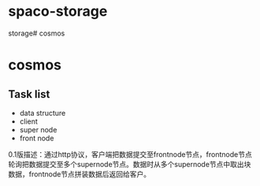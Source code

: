 # spaco-storage

storage# cosmos
# cosmos

## Task list
* data structure
* client
* super node
* front node


0.1版描述：通过http协议，客户端把数据提交至frontnode节点，frontnode节点轮询把数据提交至多个supernode节点。数据时从多个supernode节点中取出块数据，frontnode节点拼装数据后返回给客户。

